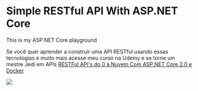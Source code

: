 # Simple RESTful API With ASP.NET Core

This is my ASP.NET Core playground

Se você quer aprender a construir uma API RESTful usando essas tecnologias e muito mais acesse meu curso na Udemy e se torne um mestre Jedi em APIs [RESTFul API's do 0 à Nuvem Com ASP.NET Core 2.0 e Docker](https://www.udemy.com/restful-apis-do-0-a-nuvem-com-aspnet-core-e-docker/?couponCode=GTHB_REPOS_SALE2019)

[<img src="https://github.com/leandrocgsi/RestWithASP-NETUdemy/blob/master/Images/banner_blog_udemy_course_aspnetcore.jpg?raw=true">](https://www.udemy.com/restful-apis-do-0-a-nuvem-com-aspnet-core-e-docker/?couponCode=GTHB_REPOS_SALE2019)

